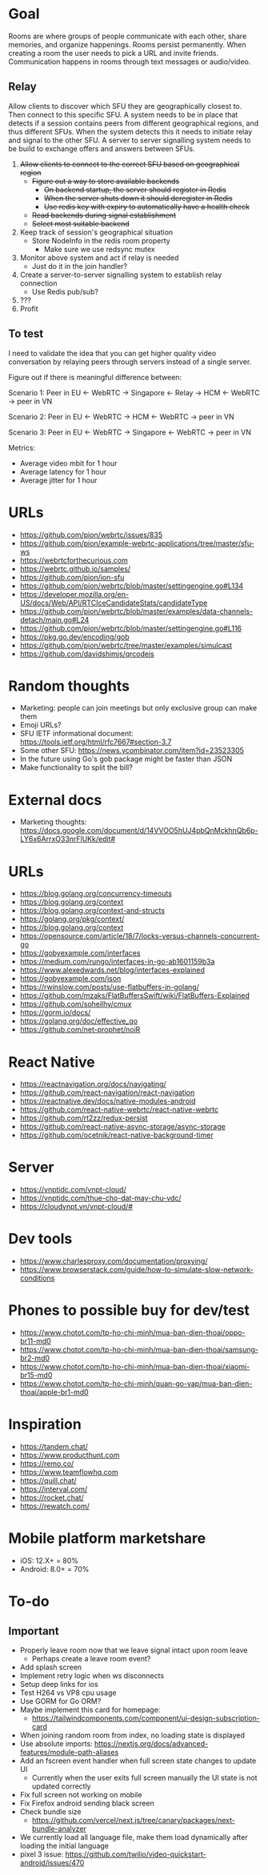 # Goal

Rooms are where groups of people communicate with each other, share memories, and organize happenings. Rooms persist permanently. When creating a room the user needs to pick a URL and invite friends. Communication happens in rooms through text messages or audio/video.

## Relay
Allow clients to discover which SFU they are geographically closest to. Then connect to this specific SFU. A system needs to be in place that detects if a session contains peers from different geographical regions, and thus different SFUs. When the system detects this it needs to initiate relay and signal to the other SFU. A server to server signalling system needs to be build to exchange offers and answers between SFUs.

1. ~~Allow clients to connect to the correct SFU based on geographical region~~
    - ~~Figure out a way to store available backends~~
        - ~~On backend startup, the server should register in Redis~~
        - ~~When the server shuts down it should deregister in Redis~~
        - ~~Use redis key with expiry to automatically have a health check~~
    - ~~Read backends during signal establishment~~
    - ~~Select most suitable backend~~
2. Keep track of session's geographical situation
    - Store NodeInfo in the redis room property
        - Make sure we use redsync mutex
3. Monitor above system and act if relay is needed
    - Just do it in the join handler?
4. Create a server-to-server signalling system to establish relay connection
     - Use Redis pub/sub?
5. ???
7. Profit

## To test

I need to validate the idea that you can get higher quality video conversation by relaying peers through servers instead of a single server. 

Figure out if there is meaningful difference between:

Scenario 1:
Peer in EU <- WebRTC -> Singapore <- Relay -> HCM <- WebRTC -> peer in VN

Scenario 2:
Peer in EU <- WebRTC -> HCM <- WebRTC -> peer in VN

Scenario 3:
Peer in EU <- WebRTC -> Singapore <- WebRTC -> peer in VN

Metrics:
- Average video mbit for 1 hour
- Average latency for 1 hour
- Average jitter for 1 hour

# URLs

-   https://github.com/pion/webrtc/issues/835
-   https://github.com/pion/example-webrtc-applications/tree/master/sfu-ws
-   https://webrtcforthecurious.com
-   https://webrtc.github.io/samples/
-   https://github.com/pion/ion-sfu
-   https://github.com/pion/webrtc/blob/master/settingengine.go#L134
-   https://developer.mozilla.org/en-US/docs/Web/API/RTCIceCandidateStats/candidateType
-   https://github.com/pion/webrtc/blob/master/examples/data-channels-detach/main.go#L24
-   https://github.com/pion/webrtc/blob/master/settingengine.go#L116
-   https://pkg.go.dev/encoding/gob
-   https://github.com/pion/webrtc/tree/master/examples/simulcast
-   https://github.com/davidshimjs/qrcodejs

# Random thoughts

-   Marketing: people can join meetings but only exclusive group can make them
-   Emoji URLs?
-   SFU IETF informational document: https://tools.ietf.org/html/rfc7667#section-3.7
-   Some other SFU: https://news.ycombinator.com/item?id=23523305
-   In the future using Go's gob package might be faster than JSON
-   Make functionality to split the bill?

# External docs

-   Marketing thoughts: https://docs.google.com/document/d/14VVOO5hUJ4pbQnMckhnQb6p-LY6x6ArrxO33nrFlUKk/edit#

# URLs

-   https://blog.golang.org/concurrency-timeouts
-   https://blog.golang.org/context
-   https://blog.golang.org/context-and-structs
-   https://golang.org/pkg/context/
-   https://blog.golang.org/context
-   https://opensource.com/article/18/7/locks-versus-channels-concurrent-go
-   https://gobyexample.com/interfaces
-   https://medium.com/rungo/interfaces-in-go-ab1601159b3a
-   https://www.alexedwards.net/blog/interfaces-explained
-   https://gobyexample.com/json
-   https://rwinslow.com/posts/use-flatbuffers-in-golang/
-   https://github.com/mzaks/FlatBuffersSwift/wiki/FlatBuffers-Explained
-   https://github.com/soheilhy/cmux
-   https://gorm.io/docs/
-   https://golang.org/doc/effective_go
-   https://github.com/net-prophet/noiR

# React Native

- https://reactnavigation.org/docs/navigating/
- https://github.com/react-navigation/react-navigation
- https://reactnative.dev/docs/native-modules-android
- https://github.com/react-native-webrtc/react-native-webrtc
- https://github.com/rt2zz/redux-persist
- https://github.com/react-native-async-storage/async-storage
- https://github.com/ocetnik/react-native-background-timer

# Server

- https://vnptidc.com/vnpt-cloud/
- https://vnptidc.com/thue-cho-dat-may-chu-vdc/
- https://cloudvnpt.vn/vnpt-cloud/#

# Dev tools

- https://www.charlesproxy.com/documentation/proxying/
- https://www.browserstack.com/guide/how-to-simulate-slow-network-conditions

# Phones to possible buy for dev/test

- https://www.chotot.com/tp-ho-chi-minh/mua-ban-dien-thoai/oppo-br11-md0
- https://www.chotot.com/tp-ho-chi-minh/mua-ban-dien-thoai/samsung-br2-md0
- https://www.chotot.com/tp-ho-chi-minh/mua-ban-dien-thoai/xiaomi-br15-md0
- https://www.chotot.com/tp-ho-chi-minh/quan-go-vap/mua-ban-dien-thoai/apple-br1-md0

# Inspiration

- https://tandem.chat/
- https://www.producthunt.com
- https://remo.co/
- https://www.teamflowhq.com
- https://quill.chat/
- https://interval.com/
- https://rocket.chat/
- https://rewatch.com/

# Mobile platform marketshare

- iOS: 12.X+ = 80%
- Android: 8.0+ = 70%

# To-do

## Important
- Properly leave room now that we leave signal intact upon room leave
    - Perhaps create a leave room event?
- Add splash screen
- Implement retry logic when ws disconnects
- Setup deep links for ios
- Test H264 vs VP8 cpu usage
- Use GORM for Go ORM?
- Maybe implement this card for homepage:
    - https://tailwindcomponents.com/component/ui-design-subscription-card
- When joining random room from index, no loading state is displayed
- Use absolute imports: https://nextjs.org/docs/advanced-features/module-path-aliases
- Add an fscreen event handler when full screen state changes to update UI
    - Currently when the user exits full screen manually the UI state is not updated correctly
- Fix full screen not working on mobile
- Fix Firefox android sending black screen
- Check bundle size
    - https://github.com/vercel/next.js/tree/canary/packages/next-bundle-analyzer
- We currently load all language file, make them load dynamically after loading the initial language
- pixel 3 issue: https://github.com/twilio/video-quickstart-android/issues/470
